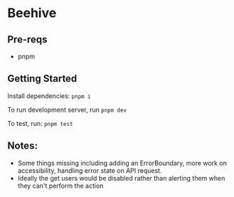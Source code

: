 # Beehive

## Pre-reqs

* pnpm
 
## Getting Started

Install dependencies: `pnpm i`

To run development server, run `pnpm dev`

To test, run: `pnpm test`


## Notes:

- Some things missing including adding an ErrorBoundary, more work on accessibility, handling error state on API request.
- Ideally the get users would be disabled rather than alerting them when they can't perform the action
